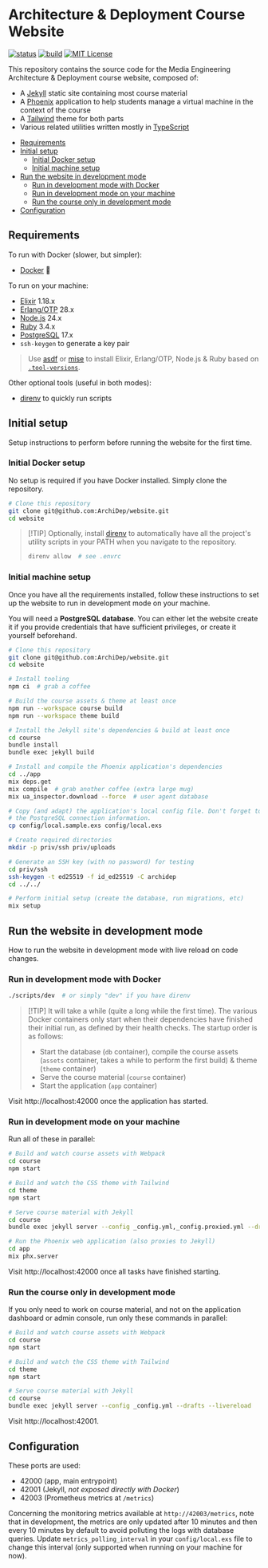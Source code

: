 # Architecture & Deployment Course Website

[![status](https://status.archidep.ch/badge/_/status?labelColor=&color=&style=flat&label=status)](https://status.archidep.ch)
[![build](https://github.com/ArchiDep/website/actions/workflows/build.yml/badge.svg)](https://github.com/ArchiDep/website/actions/workflows/build.yml)
[![MIT License](https://img.shields.io/static/v1?label=license&message=MIT&color=informational)](https://opensource.org/licenses/MIT)

This repository contains the source code for the Media Engineering Architecture
& Deployment course website, composed of:

- A [Jekyll][jekyll] static site containing most course material
- A [Phoenix][phoenix] application to help students manage a virtual machine in
  the context of the course
- A [Tailwind][tailwind] theme for both parts
- Various related utilities written mostly in [TypeScript][typescript]

<!-- START doctoc generated TOC please keep comment here to allow auto update -->
<!-- DON'T EDIT THIS SECTION, INSTEAD RE-RUN doctoc TO UPDATE -->

- [Requirements](#requirements)
- [Initial setup](#initial-setup)
  - [Initial Docker setup](#initial-docker-setup)
  - [Initial machine setup](#initial-machine-setup)
- [Run the website in development mode](#run-the-website-in-development-mode)
  - [Run in development mode with Docker](#run-in-development-mode-with-docker)
  - [Run in development mode on your machine](#run-in-development-mode-on-your-machine)
  - [Run the course only in development mode](#run-the-course-only-in-development-mode)
- [Configuration](#configuration)

<!-- END doctoc generated TOC please keep comment here to allow auto update -->

## Requirements

To run with Docker (slower, but simpler):

- [Docker][docker] :tada:

To run on your machine:

- [Elixir][elixir] 1.18.x
- [Erlang/OTP][erlang] 28.x
- [Node.js][node] 24.x
- [Ruby][ruby] 3.4.x
- [PostgreSQL][postgresql] 17.x
- `ssh-keygen` to generate a key pair

> Use [asdf] or [mise] to install Elixir, Erlang/OTP, Node.js & Ruby based on
> [`.tool-versions`](./.tool-versions).

Other optional tools (useful in both modes):

- [direnv][direnv] to quickly run scripts

## Initial setup

Setup instructions to perform before running the website for the first time.

### Initial Docker setup

No setup is required if you have Docker installed. Simply clone the repository.

```bash
# Clone this repository
git clone git@github.com:ArchiDep/website.git
cd website
```

> [!TIP] Optionally, install [direnv][direnv] to automatically have all the
> project's utility scripts in your PATH when you navigate to the repository.
>
> ```bash
> direnv allow  # see .envrc
> ```

### Initial machine setup

Once you have all the requirements installed, follow these instructions to set
up the website to run in development mode on your machine.

You will need a **PostgreSQL database**. You can either let the website create
it if you provide credentials that have sufficient privileges, or create it
yourself beforehand.

```bash
# Clone this repository
git clone git@github.com:ArchiDep/website.git
cd website

# Install tooling
npm ci  # grab a coffee

# Build the course assets & theme at least once
npm run --workspace course build
npm run --workspace theme build

# Install the Jekyll site's dependencies & build at least once
cd course
bundle install
bundle exec jekyll build

# Install and compile the Phoenix application's dependencies
cd ../app
mix deps.get
mix compile  # grab another coffee (extra large mug)
mix ua_inspector.download --force  # user agent database

# Copy (and adapt) the application's local config file. Don't forget to set up
# the PostgreSQL connection information.
cp config/local.sample.exs config/local.exs

# Create required directories
mkdir -p priv/ssh priv/uploads

# Generate an SSH key (with no password) for testing
cd priv/ssh
ssh-keygen -t ed25519 -f id_ed25519 -C archidep
cd ../../

# Perform initial setup (create the database, run migrations, etc)
mix setup
```

## Run the website in development mode

How to run the website in development mode with live reload on code changes.

### Run in development mode with Docker

```bash
./scripts/dev  # or simply "dev" if you have direnv
```

> [!TIP] It will take a while (quite a long while the first time). The various
> Docker containers only start when their dependencies have finished their
> initial run, as defined by their health checks. The startup order is as
> follows:
>
> - Start the database (`db` container), compile the course assets (`assets`
>   container, takes a while to perform the first build) & theme (`theme`
>   container)
> - Serve the course material (`course` container)
> - Start the application (`app` container)

Visit http://localhost:42000 once the application has started.

### Run in development mode on your machine

Run all of these in parallel:

```bash
# Build and watch course assets with Webpack
cd course
npm start

# Build and watch the CSS theme with Tailwind
cd theme
npm start

# Serve course material with Jekyll
cd course
bundle exec jekyll server --config _config.yml,_config.proxied.yml --drafts --livereload

# Run the Phoenix web application (also proxies to Jekyll)
cd app
mix phx.server
```

Visit http://localhost:42000 once all tasks have finished starting.

### Run the course only in development mode

If you only need to work on course material, and not on the application
dashboard or admin console, run only these commands in parallel:

```bash
# Build and watch course assets with Webpack
cd course
npm start

# Build and watch the CSS theme with Tailwind
cd theme
npm start

# Serve course material with Jekyll
cd course
bundle exec jekyll server --config _config.yml --drafts --livereload
```

Visit http://localhost:42001.

## Configuration

These ports are used:

- 42000 (app, main entrypoint)
- 42001 (Jekyll, _not exposed directly with Docker_)
- 42003 (Prometheus metrics at `/metrics`)

Concerning the monitoring metrics available at `http://42003/metrics`, note that
in development, the metrics are only updated after 10 minutes and then every 10
minutes by default to avoid polluting the logs with database queries. Update
`metrics_polling_interval` in your `config/local.exs` file to change this
interval (only supported when running on your machine for now).

[asdf]: https://asdf-vm.com
[direnv]: https://direnv.net
[docker]: https://www.docker.com
[elixir]: https://elixir-lang.org
[erlang]: https://www.erlang.org
[jekyll]: https://jekyllrb.com
[mise]: https://mise.jdx.dev
[node]: https://nodejs.org
[phoenix]: https://www.phoenixframework.org
[postgresql]: https://www.postgresql.org
[ruby]: https://www.ruby-lang.org
[tailwind]: https://tailwindcss.com
[typescript]: https://www.typescriptlang.org
